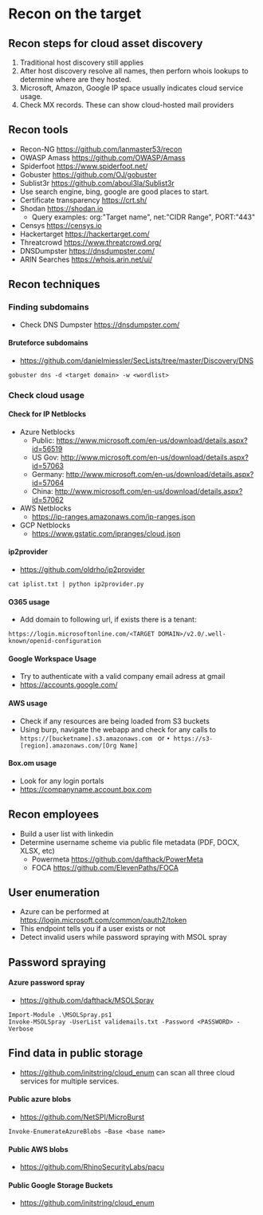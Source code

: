 # Recon on the target
## Recon steps for cloud asset discovery
1. Traditional host discovery still applies
2. After host discovery resolve all names, then perforn whois lookups to determine where are they hosted.
3. Microsoft, Amazon, Google IP space usually indicates cloud service usage.
4. Check MX records. These can show cloud-hosted mail providers

## Recon tools
- Recon-NG https://github.com/lanmaster53/recon
- OWASP Amass https://github.com/OWASP/Amass 
- Spiderfoot https://www.spiderfoot.net/ 
- Gobuster https://github.com/OJ/gobuster 
- Sublist3r https://github.com/aboul3la/Sublist3r
- Use search engine, bing, google are good places to start.
- Certificate transparency https://crt.sh/
- Shodan https://shodan.io
  - Query examples: org:"Target name", net:"CIDR Range", PORT:"443" 
- Censys https://censys.io
- Hackertarget https://hackertarget.com/
- Threatcrowd https://www.threatcrowd.org/
- DNSDumpster https://dnsdumpster.com/
- ARIN Searches https://whois.arin.net/ui/

## Recon techniques
### Finding subdomains
- Check DNS Dumpster https://dnsdumpster.com/

#### Bruteforce subdomains
- https://github.com/danielmiessler/SecLists/tree/master/Discovery/DNS
```
gobuster dns -d <target domain> -w <wordlist>
```
### Check cloud usage
#### Check for IP Netblocks
- Azure Netblocks
  - Public: https://www.microsoft.com/en-us/download/details.aspx?id=56519 
  - US Gov: http://www.microsoft.com/en-us/download/details.aspx?id=57063 
  - Germany: http://www.microsoft.com/en-us/download/details.aspx?id=57064 
  - China: http://www.microsoft.com/en-us/download/details.aspx?id=57062
- AWS Netblocks
  - https://ip-ranges.amazonaws.com/ip-ranges.json
- GCP Netblocks
  - https://www.gstatic.com/ipranges/cloud.json

#### ip2provider
- https://github.com/oldrho/ip2provider
```
cat iplist.txt | python ip2provider.py
```

#### O365 usage
- Add domain to following url, if exists there is a tenant: 
```
https://login.microsoftonline.com/<TARGET DOMAIN>/v2.0/.well-known/openid-configuration
```

#### Google Workspace Usage
- Try to authenticate with a valid company email adress at gmail
- https://accounts.google.com/

#### AWS usage
- Check if any resources are being loaded from S3 buckets
- Using burp, navigate the webapp and check for any calls to ```https://[bucketname].s3.amazonaws.com ``` or  ```• https://s3-[region].amazonaws.com/[Org Name]```

#### Box.om usage
- Look for any login portals
- https://companyname.account.box.com

## Recon employees
- Build a user list with linkedin
- Determine username scheme via public file metadata (PDF, DOCX, XLSX, etc)
  - Powermeta https://github.com/dafthack/PowerMeta
  - FOCA https://github.com/ElevenPaths/FOCA

## User enumeration
- Azure can be performed at https://login.microsoft.com/common/oauth2/token
- This endpoint tells you if a user exists or not
- Detect invalid users while password spraying with MSOL spray

## Password spraying
#### Azure password spray
- https://github.com/dafthack/MSOLSpray
```
Import-Module .\MSOLSpray.ps1
Invoke-MSOLSpray -UserList validemails.txt -Password <PASSWORD> -Verbose
```

## Find data in public storage
- https://github.com/initstring/cloud_enum can scan all three cloud services for multiple services.

#### Public azure blobs
- https://github.com/NetSPI/MicroBurst
```
Invoke-EnumerateAzureBlobs –Base <base name>
```

#### Public AWS blobs
- https://github.com/RhinoSecurityLabs/pacu

#### Public Google Storage Buckets
- https://github.com/initstring/cloud_enum
